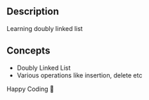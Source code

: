 ## Description
Learning doubly linked list

## Concepts
- Doubly Linked List
- Various operations like insertion, delete etc

Happy Coding 🥂
